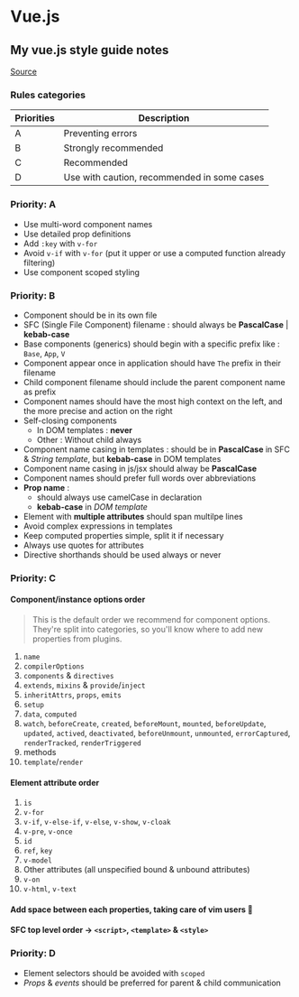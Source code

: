 # Vue.js

## My vue.js style guide notes

[Source](https://vuejs.org/style-guide/)

### Rules categories

| Priorities   | Description                                 |
| ------------ | ------------------------------------------- |
| A            | Preventing errors                           |
| B            | Strongly recommended                        |
| C            | Recommended                                 |
| D            | Use with caution, recommended in some cases |

### Priority: A

- Use multi-word component names
- Use detailed prop definitions
- Add `:key` with `v-for`
- Avoid `v-if` with `v-for` (put it upper or use a computed function already filtering)
- Use component scoped styling

### Priority: B

- Component should be in its own file
- SFC (Single File Component) filename : should always be **PascalCase** | **kebab-case**
- Base components (generics) should begin with a specific prefix like : `Base`, `App`, `V`
- Component appear once in application should have `The` prefix in their filename
- Child component filename should include the parent component name as prefix
- Component names should have the most high context on the left, and the more precise and action on the right
- Self-closing components
  - In DOM templates : **never**
  - Other : Without child always
- Component name casing in templates : should be in **PascalCase** in SFC & *String template*,
  but **kebab-case** in DOM templates
- Component name casing in js/jsx should alway be **PascalCase**
- Component names should prefer full words over abbreviations
- **Prop name** :
  - should always use camelCase in declaration
  - **kebab-case** in *DOM template*
- Element with **multiple attributes** should span multilpe lines
- Avoid complex expressions in templates
- Keep computed properties simple, split it if necessary
- Always use quotes for attributes
- Directive shorthands should be used always or never

### Priority: C

#### Component/instance options order

> This is the default order we recommend for component options.
> They're split into categories, so you'll know where to add new properties from plugins.

1. `name`
2. `compilerOptions`
3. `components` & `directives`
4. `extends`, `mixins` & `provide`/`inject`
5. `inheritAttrs`, `props`, `emits`
6. `setup`
7. `data`, `computed`
8. `watch`, `beforeCreate`, `created`, `beforeMount`, `mounted`, `beforeUpdate`, `updated`, `actived`, `deactivated`, `beforeUnmount`, `unmounted`, `errorCaptured`, `renderTracked`, `renderTriggered`
9. methods
10. `template`/`render`

#### Element attribute order

1. `is`
2. `v-for`
3. `v-if`, `v-else-if`, `v-else`, `v-show`, `v-cloak`
4. `v-pre`, `v-once`
5. `id`
6. `ref`, `key`
7. `v-model`
8. Other attributes (all unspecified bound & unbound attributes)
9. `v-on`
10. `v-html`, `v-text`

#### Add space between each properties, taking care of vim users 💚

#### SFC top level order -> `<script>`, `<template>` & `<style>`

### Priority: D

- Element selectors should be avoided with `scoped`
- *Props* & *events* should be preferred for parent & child communication
